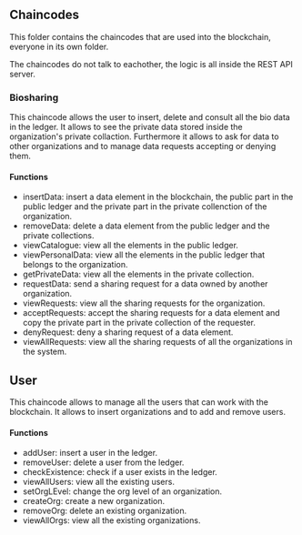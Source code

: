 ## Chaincodes
This folder contains the chaincodes that are used into the blockchain, everyone in its own folder.

The chaincodes do not talk to eachother, the logic is all inside the REST API server.

### Biosharing
This chaincode allows the user to insert, delete and consult all the bio data in the ledger. It allows to see the private data stored inside the organization's private collaction. Furthermore it allows to ask for data to other organizations and to manage data requests accepting or denying them.

#### Functions
 - insertData: insert a data element in the blockchain, the public part in the public ledger and the private part in the private collenction of the organization.
 - removeData: delete a data element from the public ledger and the private collections.
 - viewCatalogue: view all the elements in the public ledger.
 - viewPersonalData: view all the elements in the public ledger that belongs to the organization.
 - getPrivateData: view all the elements in the private collection.
 - requestData: send a sharing request for a data owned by another organization.
 - viewRequests: view all the sharing requests for the organization.
 - acceptRequests: accept the sharing requests for a data element and copy the private part in the private collection of the requester.
 - denyRequest: deny a sharing request of a data element.
 - viewAllRequests: view all the sharing requests of all the organizations in the system.
## User
This chaincode allows to manage all the users that can work with the blockchain. It allows to insert organizations and to add and remove users.

#### Functions
 - addUser: insert a user in the ledger.
 - removeUser: delete a user from the ledger.
 - checkExistence: check if a user exists in the ledger.
 - viewAllUsers: view all the existing users.
 - setOrgLEvel: change the org level of an organization.
 - createOrg: create a new organization.
 - removeOrg: delete an existing organization.
 - viewAllOrgs: view all the existing organizations.